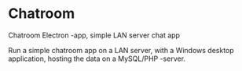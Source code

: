 # Chatroom
Chatroom Electron -app, simple LAN server chat app


Run a simple chatroom app on a LAN server, with a Windows desktop application, hosting the data on a MySQL/PHP -server.
